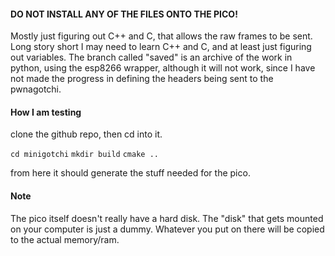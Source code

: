 #### DO NOT INSTALL ANY OF THE FILES ONTO THE PICO!
Mostly just figuring out C++ and C, that allows the raw frames to be sent. Long story short I may need to learn C++ and C, and at least just figuring out variables. The branch called "saved" is an archive of the work in python, using the esp8266 wrapper, although it will not work, since I have not made the progress in defining the headers being sent to the pwnagotchi.
#### How I am testing
clone the github repo, then cd into it.

`cd minigotchi`
`mkdir build`
`cmake ..`

from here it should generate the stuff needed for the pico. 
#### Note
The pico itself doesn't really have a hard disk. The "disk" that gets mounted on your computer is just a dummy. Whatever you put on there will be copied to the actual memory/ram.
